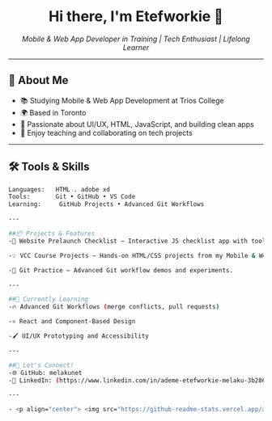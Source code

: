 <h1 align="center">Hi there, I'm Etefworkie 👋</h1>
<p align="center">
  <i>Mobile & Web App Developer in Training | Tech Enthusiast | Lifelong Learner</i>
</p>

---

## 💼 About Me

- 📚 Studying Mobile & Web App Development at Trios College
- 🌍 Based in Toronto
- 🎯 Passionate about UI/UX, HTML, JavaScript, and building clean apps
- 🤝 Enjoy teaching and collaborating on tech projects

---

## 🛠️ Tools & Skills

```bash
Languages:   HTML . adobe xd
Tools:       Git • GitHub • VS Code
Learning:     GitHub Projects • Advanced Git Workflows

---

##📦 Projects & Features
-🧪 Website Prelaunch Checklist – Interactive JS checklist app with tooltips and drag-and-drop features.

-💡 VCC Course Projects – Hands-on HTML/CSS projects from my Mobile & Web App Dev program.

-🔧 Git Practice – Advanced Git workflow demos and experiments.

---

##🧠 Currently Learning
-🔥 Advanced Git Workflows (merge conflicts, pull requests)

-⚛️ React and Component-Based Design

-🖌️ UI/UX Prototyping and Accessibility

---

##📣 Let's Connect!
-🌐 GitHub: melakunet
-💼 LinkedIn: (https://www.linkedin.com/in/ademe-etefworkie-melaku-3b286b2b5/)

---

- <p align="center"> <img src="https://github-readme-stats.vercel.app/api?username=melakunet&show_icons=true&theme=tokyonight" alt="GitHub Stats" /> </p> <p align="center"> <img src="https://github-readme-streak-stats.herokuapp.com/?user=melakunet&theme=tokyonight" /> </p> ```
